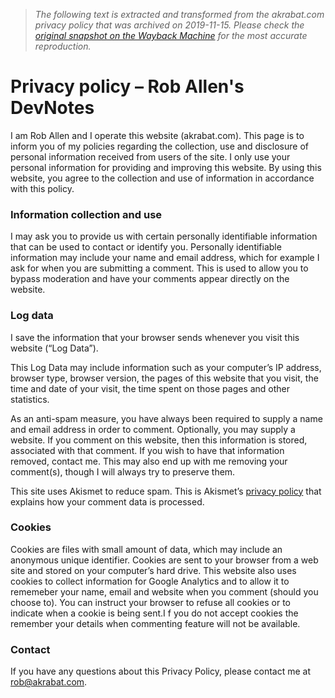 > *The following text is extracted and transformed from the akrabat.com privacy policy that was archived on 2019-11-15. Please check the [original snapshot on the Wayback Machine](https://web.archive.org/web/20191115162139id_/https%3A//akrabat.com/privacy-policy) for the most accurate reproduction.*

# Privacy policy – Rob Allen's DevNotes

I am Rob Allen and I operate this website (akrabat.com). This page is to inform you of my policies regarding the collection, use and disclosure of personal information received from users of the site. I only use your personal information for providing and improving this website. By using this website, you agree to the collection and use of information in accordance with this policy.

### Information collection and use

I may ask you to provide us with certain personally identifiable information that can be used to contact or identify you. Personally identifiable information may include your name and email address, which for example I ask for when you are submitting a comment. This is used to allow you to bypass moderation and have your comments appear directly on the website.

### Log data

I save the information that your browser sends whenever you visit this website (“Log Data”).

This Log Data may include information such as your computer’s IP address, browser type, browser version, the pages of this website that you visit, the time and date of your visit, the time spent on those pages and other statistics.

As an anti-spam measure, you have always been required to supply a name and email address in order to comment. Optionally, you may supply a website. If you comment on this website, then this information is stored, associated with that comment. If you wish to have that information removed, contact me. This may also end up with me removing your comment(s), though I will always try to preserve them.

This site uses Akismet to reduce spam. This is Akismet’s [privacy policy](https://akismet.com/privacy/) that explains how your comment data is processed.

### Cookies

Cookies are files with small amount of data, which may include an anonymous unique identifier. Cookies are sent to your browser from a web site and stored on your computer’s hard drive. This website also uses cookies to collect information for Google Analytics and to allow it to rememeber your name, email and website when you comment (should you choose to). You can instruct your browser to refuse all cookies or to indicate when a cookie is being sent.I f you do not accept cookies the remember your details when commenting feature will not be available.

### Contact

If you have any questions about this Privacy Policy, please contact me at [rob@akrabat.com](mailto:rob@akrabat.com%22).

